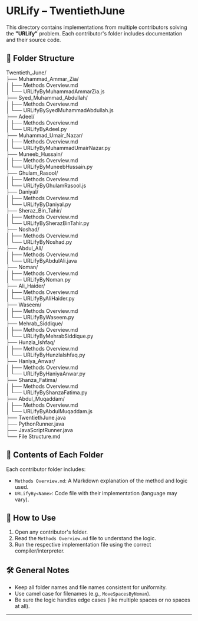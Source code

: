 # URLify – TwentiethJune

This directory contains implementations from multiple contributors solving the **"URLify"** problem. Each contributor's folder includes documentation and their source code.

## 📁 Folder Structure

Twentieth_June/\
├── Muhammad_Ammar_Zia/\
│ ├── Methods Overview.md\
│ └── URLifyByMuhammadAmmarZia.js\
├── Syed_Muhammad_Abdullah/\
│ ├── Methods Overview.md\
│ └── URLifyBySyedMuhammadAbdullah.js\
├── Adeel/\
│ ├── Methods Overview.md\
│ └── URLifyByAdeel.py\
├── Muhammad_Umair_Nazar/\
│ ├── Methods Overview.md\
│ └── URLifyByMuhammadUmairNazar.py\
├── Muneeb_Hussain/\
│ ├── Methods Overview.md\
│ └── URLifyByMuneebHussain.py\
├── Ghulam_Rasool/\
│ ├── Methods Overview.md\
│ └── URLifyByGhulamRasool.js\
├── Daniyal/\
│ ├── Methods Overview.md\
│ └── URLifyByDaniyal.py\
├── Sheraz_Bin_Tahir/\
│ ├── Methods Overview.md\
│ └── URLifyBySherazBinTahir.py\
├── Noshad/\
│ ├── Methods Overview.md\
│ └── URLifyByNoshad.py\
├── Abdul_Ali/\
│ ├── Methods Overview.md\
│ └── URLifyByAbdulAli.java\
├── Noman/\
│ ├── Methods Overview.md\
│ └── URLifyByNoman.py\
├── Ali_Haider/\
│ ├── Methods Overview.md\
│ └── URLifyByAliHaider.py\
├── Waseem/\
│ ├── Methods Overview.md\
│ └── URLifyByWaseem.py\
├── Mehrab_Siddique/\
│ ├── Methods Overview.md\
│ └── URLifyByMehrabSiddique.py\
├── Hunzla_Ishfaq/\
│ ├── Methods Overview.md\
│ └── URLifyByHunzlaIshfaq.py\
├── Haniya_Anwar/\
│ ├── Methods Overview.md\
│ └── URLifyByHaniyaAnwar.py\
├── Shanza_Fatima/\
│ ├── Methods Overview.md\
│ └── URLifyByShanzaFatima.py\
├── Abdul_Muqaddam/\
│ ├── Methods Overview.md\
│ └── URLifyByAbdulMuqaddam.js\
├── TwentiethJune.java\
├── PythonRunner.java\
├── JavaScriptRunner.java\
└── File Structure.md


## 📘 Contents of Each Folder

Each contributor folder includes:
- `Methods Overview.md`: A Markdown explanation of the method and logic used.
- `URLifyBy<Name>`: Code file with their implementation (language may vary).

## 🧪 How to Use

1. Open any contributor's folder.
2. Read the `Methods Overview.md` file to understand the logic.
3. Run the respective implementation file using the correct compiler/interpreter.

## 🛠️ General Notes

- Keep all folder names and file names consistent for uniformity.
- Use camel case for filenames (e.g., `MoveSpacesByNoman`).
- Be sure the logic handles edge cases (like multiple spaces or no spaces at all).

---
